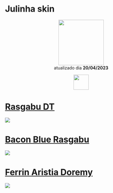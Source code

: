 # Julinha skin 

<p align="center">
   <a href="https://osu.ppy.sh/users/14878058">
    <img src="https://a.ppy.sh/14878058"
         width="150"
         height="150">
   </a>
<br>
  atualizado dia
  <b> 20/04/2023 </b>
</p>
   <p align="center">
   <a href="https://twitter.com/ferr1n">
  <img src="https://i.imgur.com/PUQ5uWf.png" 
       width="50" 
       height="50"></a>
<br>
   </p>

# [Rasgabu DT](https://github.com/Yumiih/Skins/raw/main/julinha/rasgabu_dt.osk)
[![](https://osu.ppy.sh/ss/19056508/189e)](https://github.com/Yumiih/Skins/raw/main/julinha/rasgabu_dt.osk)

# [Bacon Blue Rasgabu](https://github.com/Yumiih/Skins/raw/main/julinha/bacon_blue_rasgabuceta.osk)
[![](https://cdn.discordapp.com/attachments/761350425483935744/1098766773752451132/screenshot069.jpg)](https://github.com/Yumiih/Skins/raw/main/julinha/bacon_blue_rasgabuceta.osk)

# [Ferrin Aristia Doremy](https://github.com/Yumiih/Skins/blob/main/julinha/ferrin_aristia_doremy.osk)
[![](https://osu.ppy.sh/ss/19056511/c476)](https://github.com/Yumiih/Skins/blob/main/julinha/ferrin_aristia_doremy.osk)
